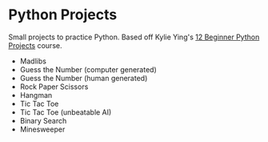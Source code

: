 # Python Projects

Small projects to practice Python. Based off Kylie Ying's [12 Beginner Python Projects](https://youtu.be/8ext9G7xspg) course.

- Madlibs
- Guess the Number (computer generated)
- Guess the Number (human generated)
- Rock Paper Scissors
- Hangman
- Tic Tac Toe
- Tic Tac Toe (unbeatable AI)
- Binary Search
- Minesweeper
